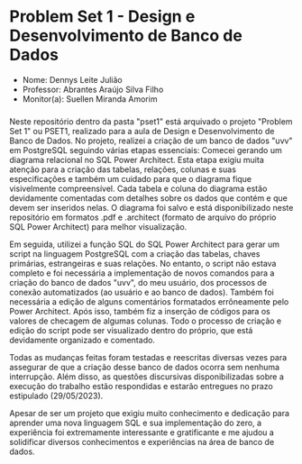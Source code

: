 # Problem Set 1 - Design e Desenvolvimento de Banco de Dados

+ Nome: Dennys Leite Julião
+ Professor: Abrantes Araújo Silva Filho
+ Monitor(a): Suellen Miranda Amorim

#####

Neste repositório dentro da pasta "pset1" está arquivado o projeto "Problem Set 1" ou PSET1, realizado para a aula de Design e Desenvolvimento de Banco de Dados. No projeto, realizei a criação de um banco de dados "uvv" em PostgreSQL seguindo várias etapas essenciais:
 Comecei gerando um diagrama relacional no SQL Power Architect. Esta etapa exigiu muita atenção para a criação das tabelas, relações, colunas e suas especificações e também um cuidado para que o diagrama fique visivelmente compreensível. Cada tabela e coluna do diagrama estão devidamente comentadas com detalhes sobre os dados que contém e que devem ser inseridos nelas. O diagrama foi salvo e está disponibilizado neste repositório em formatos .pdf e .architect (formato de arquivo do próprio SQL Power Architect) para melhor visualização.
 
 Em seguida, utilizei a função SQL do SQL Power Architect para gerar um script na linguagem PostgreSQL com a criação das tabelas, chaves primárias, estrangeiras e suas relações. No entanto, o script não estava completo e foi necessária a implementação de novos comandos para a criação do banco de dados "uvv", do meu usuário, dos processos de conexão automatizados (ao usuário e ao banco de dados). Também foi necessária a edição de alguns comentários formatados errôneamente pelo Power Architect. Após isso, também fiz a inserção de códigos para os valores de checagem de algumas colunas. Todo o processo de criação e edição do script pode ser visualizado dentro do próprio, que está devidamente organizado e comentado.
 
 Todas as mudanças feitas foram testadas e reescritas diversas vezes para assegurar de que a criação desse banco de dados ocorra sem nenhuma interrupção. Além disso, as questões discursivas disponibilizadas sobre a execução do trabalho estão respondidas e estarão entregues no prazo estipulado (29/05/2023).
 
 Apesar de ser um projeto que exigiu muito conhecimento e dedicação para aprender uma nova linguagem SQL e sua implementação do zero, a experiência foi extremamente interessante e gratificante e me ajudou a solidificar diversos conhecimentos e experiências na área de banco de dados. 

